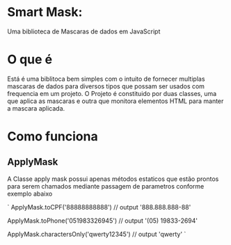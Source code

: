 # Smart Mask: 
Uma biblioteca de Mascaras de dados em JavaScript

# O que é
Está é uma biblitoca bem simples com o intuito de fornecer multiplas mascaras de dados para diversos tipos que possam ser usados com frequencia em um projeto. O Projeto é constituido por duas classes, uma que aplica as mascaras e outra que monitora elementos HTML para manter a mascara aplicada.

# Como funciona
## ApplyMask
A Classe apply mask possui apenas métodos estaticos que estão prontos para serem chamados mediante passagem de parametros conforme exemplo abaixo

`
ApplyMask.toCPF('88888888888')
// output '888.888.888-88'

ApplyMask.toPhone('051983326945')
// output '(05) 19833-2694'

ApplyMask.charactersOnly('qwerty12345')
// output 'qwerty'
`